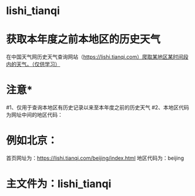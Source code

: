 # lishi_tianqi
# 获取本年度之前本地区的历史天气
在中国天气网历史天气查询网站（https://lishi.tianqi.com）爬取某地区某时间段内的天气。（仅供学习）
# 注意*
#1、仅用于查询本地区有历史记录以来至本年度之前的历史天气
#2、本地区代码为网址中间的地区代码：
# 例如北京：
首页网址为：https://lishi.tianqi.com/beijing/index.html
地区代码为：beijing

#  主文件为：lishi_tianqi


 

